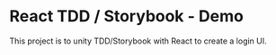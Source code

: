 # React TDD / Storybook - Demo

This project is to unity TDD/Storybook with React to create a login UI. 